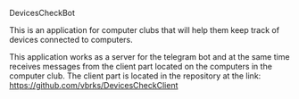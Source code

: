 DevicesCheckBot

This is an application for computer clubs that will help them keep track of devices connected to computers.

This application works as a server for the telegram bot and at the same time receives messages from the client part located on the computers in the computer club.
The client part is located in the repository at the link: https://github.com/vbrks/DevicesCheckClient
